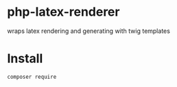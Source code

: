 # php-latex-renderer
wraps latex rendering and generating with twig templates 
# Install 
```
composer require 
```
